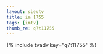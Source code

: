 ```yaml
--- 
layout: sieutv
title: in 1755
tags: [intv]
thumb_re: q7t11755
---
```

{% include tvadv key="q7t11755" %} 
